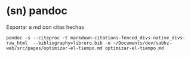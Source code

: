 # (sn) pandoc
Exportar a md con citas hechas

```pandoc
pandoc -s --citeproc -t markdown-citations-fenced_divs-native_divs-raw_html  --bibliography=librero.bib -o ~/Documents/dev/sabhz-web/src/pages/optimizar-el-tiempo.md optimizar-el-tiempo.md
```
